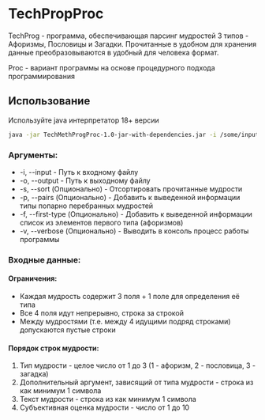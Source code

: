 # TechPropProc

TechProg - программа, обеспечивающая парсинг мудростей 3 типов - Афоризмы, Пословицы и Загадки.
Прочитанные в удобном для хранения данные преобразовываются в удобный для человека формат.

Proc - вариант программы на основе процедурного подхода программирования

## Использование

Используйте java интерпретатор 18+ версии

```bash
java -jar TechMethProgProc-1.0-jar-with-dependencies.jar -i /some/input/file -o /some/output/file
```

### Аргументы:

- -i, --input - Путь к входному файлу
- -o, --output - Путь к выходному файлу
- -s, --sort (Опционально) - Отсортировать прочитанные мудрости
- -p, --pairs (Опционально) - Добавить к выведенной информации типы попарно перебранных мудростей
- -f, --first-type (Опционально) - Добавить к выведенной информации список из элементов первого типа (афоризмов)
- -v, --verbose (Опционально) - Выводить в консоль процесс работы программы
### Входные данные:

#### Ограничения:

- Каждая мудрость содержит 3 поля + 1 поле для определения её типа
- Все 4 поля идут непрерывно, строка за строкой
- Между мудростями (т.е. между 4 идущими подряд строками) допускаются пустые строки

#### Порядок строк мудрости:

1) Тип мудрости - целое число от 1 до 3 (1 - афоризм, 2 - пословица, 3 - загадка)
2) Дополнительный аргумент, зависящий от типа мудрости - строка из как минимум 1 символа
3) Текст мудрости - строка из как минимум 1 символа
4) Субъективная оценка мудрости - число от 1 до 10
